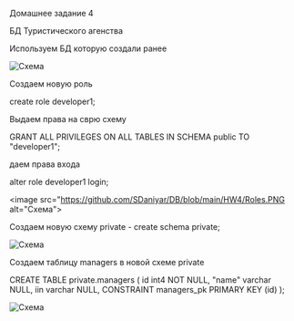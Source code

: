 Домашнее задание 4 

БД Туристического агенства 

Используем БД которую создали ранее

<image src="https://github.com/SDaniyar/DB/blob/main/HW4/Diagram1.PNG" alt="Схема">

Создаем новую роль 

create role developer1;

Выдаем права на сврю схему 

GRANT ALL PRIVILEGES ON ALL TABLES IN SCHEMA public TO "developer1";

даем права входа

alter role developer1 login;

<image src="https://github.com/SDaniyar/DB/blob/main/HW4/Roles.PNG alt="Схема">

Создаем новую схему private - create schema private;

<image src="https://github.com/SDaniyar/DB/blob/main/HW4/schema.PNG" alt="Схема">


Создаем таблицу managers в новой схеме private

CREATE TABLE private.managers (
	id int4 NOT NULL,
	"name" varchar NULL,
	iin varchar NULL,
	CONSTRAINT managers_pk PRIMARY KEY (id)
);

<image src="https://github.com/SDaniyar/DB/blob/main/HW4/T1.PNG" alt="Схема">